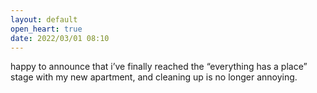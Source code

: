 ```yaml
---
layout: default
open_heart: true
date: 2022/03/01 08:10
---
```


happy to announce that i’ve finally reached the “everything has a place” stage with my new apartment, and cleaning up is no longer annoying.
